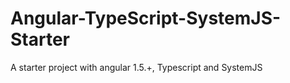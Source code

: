 # Angular-TypeScript-SystemJS-Starter
A starter project with angular 1.5.+, Typescript and SystemJS
